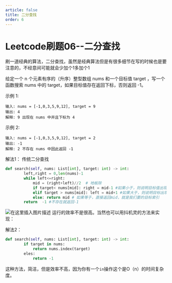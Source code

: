```yaml
---
article: false
title: 二分查找
order: 6
---
```

# Leetcode刷题06--二分查找
刷一道经典的算法，二分查找，虽然是经典算法但是有很多细节在写的时候也是要注意的，不经意间可能就会少加个1多加个1

给定一个 n 个元素有序的（升序）整型数组 nums 和一个目标值 target  ，写一个函数搜索 nums 中的 target，如果目标值存在返回下标，否则返回 -1。


示例 1:
```
输入: nums = [-1,0,3,5,9,12], target = 9
输出: 4
解释: 9 出现在 nums 中并且下标为 4
```
示例 2:
```
输入: nums = [-1,0,3,5,9,12], target = 2
输出: -1
解释: 2 不存在 nums 中因此返回 -1
```

解法1：
传统二分查找
```Python
def search(self, nums: List[int], target: int) -> int:
		left,right = 0,len(nums)-1
		while left<=right:
			mid = (right+left)//2  # 地板除
			if target< nums[mid]: right = mid-1 #如果小于，则说明目标值出现在mid的左侧
			elif target > nums[mid]: left = mid+1 #如果大于，则说明目标出现在mid的右侧
			else: return mid # 如果等于，直接返回mid，就是我们要的目标索引
		return	-1 #不存在就返回-1

```
![在这里插入图片描述](https://img-blog.csdnimg.cn/20200530135114938.png)
运行的效率不是很高。当然也可以用抖机灵的方法来实现：

解法2：
```Python
def search(self, nums: List[int], target: int) -> int:
		if target in nums:
			return nums.index(target)
		eles:
			return -1
```
这种方法，简洁，但是效率不高，因为你有一个``in``操作这个是O（n）的时间复杂度。